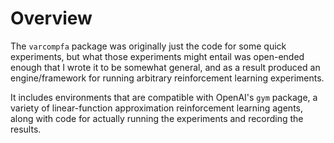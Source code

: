 # Overview

The `varcompfa` package was originally just the code for some quick experiments, but what those experiments might entail was open-ended enough that I wrote it to be somewhat general, and as a result produced an engine/framework for running arbitrary reinforcement learning experiments.

It includes environments that are compatible with OpenAI's `gym` package, a variety of linear-function approximation reinforcement learning agents, along with code for actually running the experiments and recording the results.

